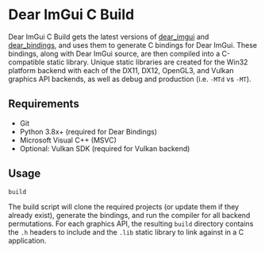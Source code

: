 # Dear ImGui C Build
Dear ImGui C Build gets the latest versions of
[dear_imgui](https://github.com/ocornut/imgui) and
[dear_bindings](https://github.com/dearimgui/dear_bindings), and uses them to
generate C bindings for Dear ImGui. These bindings, along with Dear ImGui
source, are then compiled into a C-compatible static library. Unique static
libraries are created for the Win32 platform backend with each of the DX11,
DX12, OpenGL3, and Vulkan graphics API backends, as well as debug and
production (i.e. `-MTd` vs `-MT`).

## Requirements
* Git
* Python 3.8x+ (required for Dear Bindings)
* Microsoft Visual C++ (MSVC)
* Optional: Vulkan SDK (required for Vulkan backend)

## Usage
```
build
```
The build script will clone the required projects (or update them if they
already exist), generate the bindings, and run the compiler for all backend
permutations. For each graphics API, the resulting `build` directory contains
the `.h` headers to include and the `.lib` static library to link against in a
C application.
